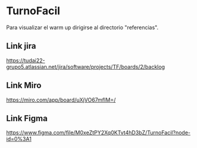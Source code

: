 # TurnoFacil
Para visualizar el warm up dirigirse al directorio "referencias".

## Link jira
https://tudai22-grupo5.atlassian.net/jira/software/projects/TF/boards/2/backlog

## Link Miro
https://miro.com/app/board/uXjVO67mfIM=/

## Link Figma
https://www.figma.com/file/M0xeZtPY2Xq0KTvt4hD3bZ/TurnoFacil?node-id=0%3A1





